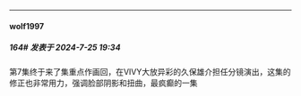 ﻿
*****

####  wolf1997  
##### 164#       发表于 2024-7-25 19:34

第7集终于来了集重点作画回，在VIVY大放异彩的久保雄介担任分镜演出，这集的修正也非常用力，强调脸部阴影和扭曲，最疯癫的一集

